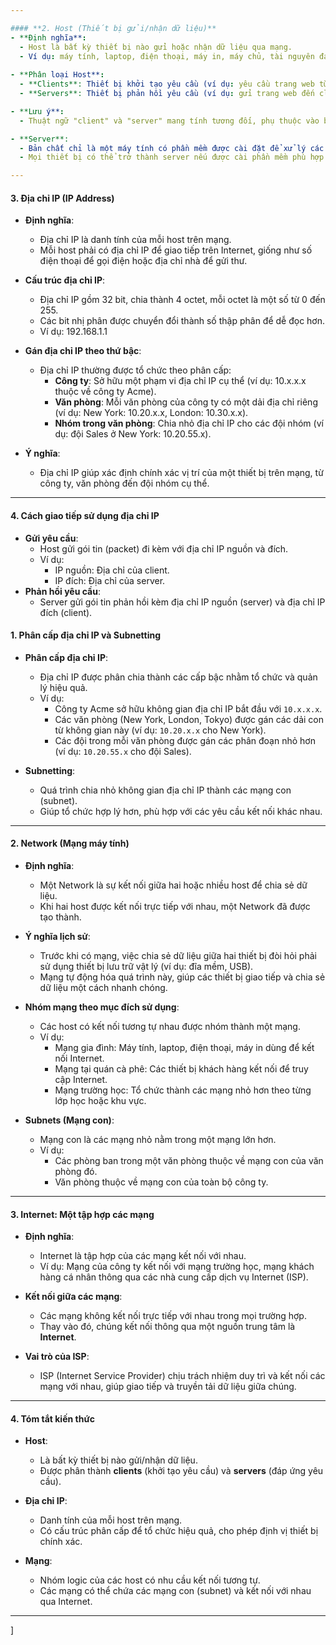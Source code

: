 ```yaml
---

#### **2. Host (Thiết bị gửi/nhận dữ liệu)**
- **Định nghĩa**: 
  - Host là bất kỳ thiết bị nào gửi hoặc nhận dữ liệu qua mạng.
  - Ví dụ: máy tính, laptop, điện thoại, máy in, máy chủ, tài nguyên đám mây (cloud servers), thiết bị IoT (Internet of Things) như TV thông minh, loa đồng bộ, đồng hồ thông minh, tủ lạnh thông minh, v.v.
  
- **Phân loại Host**:
  - **Clients**: Thiết bị khởi tạo yêu cầu (ví dụ: yêu cầu trang web từ server).
  - **Servers**: Thiết bị phản hồi yêu cầu (ví dụ: gửi trang web đến client).

- **Lưu ý**:
  - Thuật ngữ "client" và "server" mang tính tương đối, phụ thuộc vào bối cảnh giao tiếp. Một thiết bị có thể vừa là client, vừa là server trong các trường hợp khác nhau.

- **Server**:
  - Bản chất chỉ là một máy tính có phần mềm được cài đặt để xử lý các yêu cầu cụ thể (ví dụ: server web, server file).
  - Mọi thiết bị có thể trở thành server nếu được cài phần mềm phù hợp.

---
```


#### **3. Địa chỉ IP (IP Address)**

- **Định nghĩa**:

  - Địa chỉ IP là danh tính của mỗi host trên mạng.
  - Mỗi host phải có địa chỉ IP để giao tiếp trên Internet, giống như số điện thoại để gọi điện hoặc địa chỉ nhà để gửi thư.

- **Cấu trúc địa chỉ IP**:

  - Địa chỉ IP gồm 32 bit, chia thành 4 octet, mỗi octet là một số từ 0 đến 255.
  - Các bit nhị phân được chuyển đổi thành số thập phân để dễ đọc hơn.
  - Ví dụ: 192.168.1.1

- **Gán địa chỉ IP theo thứ bậc**:

  - Địa chỉ IP thường được tổ chức theo phân cấp:
    - **Công ty**: Sở hữu một phạm vi địa chỉ IP cụ thể (ví dụ: 10.x.x.x thuộc về công ty Acme).
    - **Văn phòng**: Mỗi văn phòng của công ty có một dải địa chỉ riêng (ví dụ: New York: 10.20.x.x, London: 10.30.x.x).
    - **Nhóm trong văn phòng**: Chia nhỏ địa chỉ IP cho các đội nhóm (ví dụ: đội Sales ở New York: 10.20.55.x).

- **Ý nghĩa**:
  - Địa chỉ IP giúp xác định chính xác vị trí của một thiết bị trên mạng, từ công ty, văn phòng đến đội nhóm cụ thể.

---

#### **4. Cách giao tiếp sử dụng địa chỉ IP**

- **Gửi yêu cầu**:
  - Host gửi gói tin (packet) đi kèm với địa chỉ IP nguồn và đích.
  - Ví dụ:
    - IP nguồn: Địa chỉ của client.
    - IP đích: Địa chỉ của server.
- **Phản hồi yêu cầu**:
  - Server gửi gói tin phản hồi kèm địa chỉ IP nguồn (server) và địa chỉ IP đích (client).



#### **1. Phân cấp địa chỉ IP và Subnetting**
- **Phân cấp địa chỉ IP**:
  - Địa chỉ IP được phân chia thành các cấp bậc nhằm tổ chức và quản lý hiệu quả.
  - Ví dụ:
    - Công ty Acme sở hữu không gian địa chỉ IP bắt đầu với `10.x.x.x`.
    - Các văn phòng (New York, London, Tokyo) được gán các dải con từ không gian này (ví dụ: `10.20.x.x` cho New York).
    - Các đội trong mỗi văn phòng được gán các phân đoạn nhỏ hơn (ví dụ: `10.20.55.x` cho đội Sales).

- **Subnetting**:
  - Quá trình chia nhỏ không gian địa chỉ IP thành các mạng con (subnet).
  - Giúp tổ chức hợp lý hơn, phù hợp với các yêu cầu kết nối khác nhau.

---

#### **2. Network (Mạng máy tính)**
- **Định nghĩa**:
  - Một Network là sự kết nối giữa hai hoặc nhiều host để chia sẻ dữ liệu.
  - Khi hai host được kết nối trực tiếp với nhau, một Network đã được tạo thành.
  
- **Ý nghĩa lịch sử**:
  - Trước khi có mạng, việc chia sẻ dữ liệu giữa hai thiết bị đòi hỏi phải sử dụng thiết bị lưu trữ vật lý (ví dụ: đĩa mềm, USB).
  - Mạng tự động hóa quá trình này, giúp các thiết bị giao tiếp và chia sẻ dữ liệu một cách nhanh chóng.

- **Nhóm mạng theo mục đích sử dụng**:
  - Các host có kết nối tương tự nhau được nhóm thành một mạng.
  - Ví dụ:
    - Mạng gia đình: Máy tính, laptop, điện thoại, máy in dùng để kết nối Internet.
    - Mạng tại quán cà phê: Các thiết bị khách hàng kết nối để truy cập Internet.
    - Mạng trường học: Tổ chức thành các mạng nhỏ hơn theo từng lớp học hoặc khu vực.

- **Subnets (Mạng con)**:
  - Mạng con là các mạng nhỏ nằm trong một mạng lớn hơn.
  - Ví dụ: 
    - Các phòng ban trong một văn phòng thuộc về mạng con của văn phòng đó.
    - Văn phòng thuộc về mạng con của toàn bộ công ty.

---

#### **3. Internet: Một tập hợp các mạng**
- **Định nghĩa**:
  - Internet là tập hợp của các mạng kết nối với nhau.
  - Ví dụ: Mạng của công ty kết nối với mạng trường học, mạng khách hàng cá nhân thông qua các nhà cung cấp dịch vụ Internet (ISP).

- **Kết nối giữa các mạng**:
  - Các mạng không kết nối trực tiếp với nhau trong mọi trường hợp.
  - Thay vào đó, chúng kết nối thông qua một nguồn trung tâm là **Internet**.

- **Vai trò của ISP**:
  - ISP (Internet Service Provider) chịu trách nhiệm duy trì và kết nối các mạng với nhau, giúp giao tiếp và truyền tải dữ liệu giữa chúng.

---

#### **4. Tóm tắt kiến thức**
- **Host**:
  - Là bất kỳ thiết bị nào gửi/nhận dữ liệu.
  - Được phân thành **clients** (khởi tạo yêu cầu) và **servers** (đáp ứng yêu cầu).

- **Địa chỉ IP**:
  - Danh tính của mỗi host trên mạng.
  - Có cấu trúc phân cấp để tổ chức hiệu quả, cho phép định vị thiết bị chính xác.

- **Mạng**:
  - Nhóm logic của các host có nhu cầu kết nối tương tự.
  - Các mạng có thể chứa các mạng con (subnet) và kết nối với nhau qua Internet.

---
]